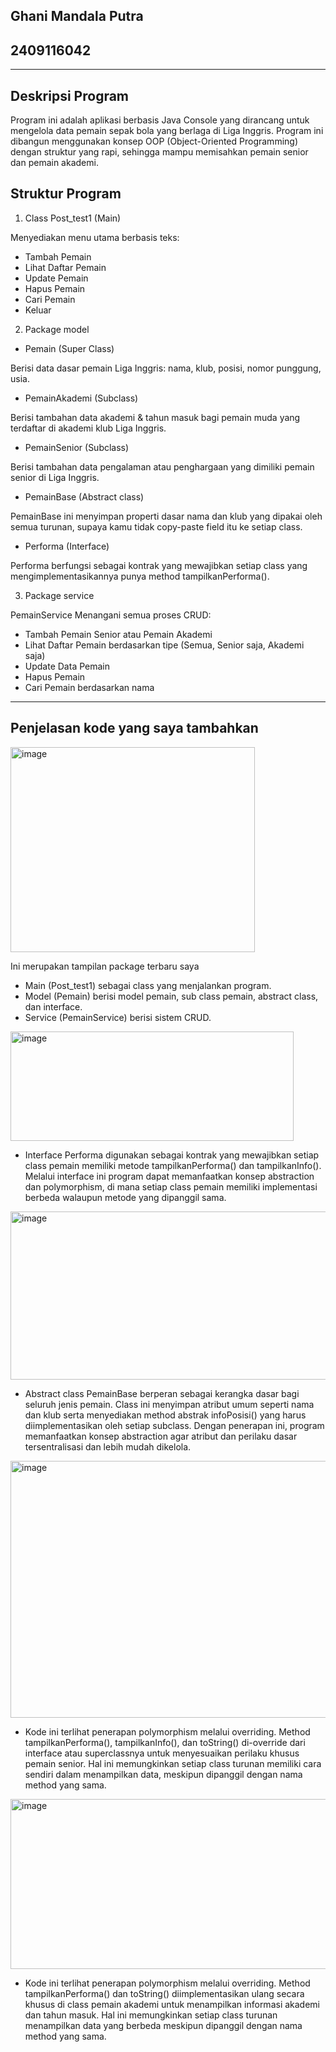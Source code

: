 ## Ghani Mandala Putra
## 2409116042
----
## Deskripsi Program

Program ini adalah aplikasi berbasis Java Console yang dirancang untuk mengelola data pemain sepak bola yang berlaga di Liga Inggris. Program ini dibangun menggunakan konsep OOP (Object-Oriented Programming) dengan struktur yang rapi, sehingga mampu memisahkan pemain senior dan pemain akademi.

## Struktur Program

1. Class Post_test1 (Main)

Menyediakan menu utama berbasis teks:
- Tambah Pemain
- Lihat Daftar Pemain
- Update Pemain
- Hapus Pemain
- Cari Pemain
- Keluar

2. Package model

- Pemain (Super Class)

Berisi data dasar pemain Liga Inggris: nama, klub, posisi, nomor punggung, usia.

- PemainAkademi (Subclass)

Berisi tambahan data akademi & tahun masuk bagi pemain muda yang terdaftar di akademi klub Liga Inggris.

- PemainSenior (Subclass)

Berisi tambahan data pengalaman atau penghargaan yang dimiliki pemain senior di Liga Inggris.

- PemainBase (Abstract class)

PemainBase ini menyimpan properti dasar nama dan klub yang dipakai oleh semua turunan, supaya kamu tidak copy-paste field itu ke setiap class.

- Performa (Interface)

Performa berfungsi sebagai kontrak yang mewajibkan setiap class yang mengimplementasikannya punya method tampilkanPerforma().

3. Package service

PemainService Menangani semua proses CRUD:

- Tambah Pemain Senior atau Pemain Akademi
- Lihat Daftar Pemain berdasarkan tipe (Semua, Senior saja, Akademi saja)
- Update Data Pemain
- Hapus Pemain
- Cari Pemain berdasarkan nama
----
## Penjelasan kode yang saya tambahkan

<img width="391" height="328" alt="image" src="https://github.com/user-attachments/assets/2a031fc0-c5ba-44cb-a209-ab203f75ee13" />

Ini merupakan tampilan package terbaru saya
- Main (Post_test1) sebagai class yang menjalankan program.
- Model (Pemain) berisi model pemain, sub class pemain, abstract class, dan interface.
- Service (PemainService) berisi sistem CRUD.


<img width="453" height="175" alt="image" src="https://github.com/user-attachments/assets/39f5551d-d72f-4e92-b7de-094b58111126" />


- Interface Performa digunakan sebagai kontrak yang mewajibkan setiap class pemain memiliki metode tampilkanPerforma() dan tampilkanInfo(). Melalui interface ini program dapat memanfaatkan konsep abstraction dan polymorphism, di mana setiap class pemain memiliki implementasi berbeda walaupun metode yang dipanggil sama.


<img width="667" height="269" alt="image" src="https://github.com/user-attachments/assets/f5be1492-53b4-49fd-af15-0ae34d878f28" />


- Abstract class PemainBase berperan sebagai kerangka dasar bagi seluruh jenis pemain. Class ini menyimpan atribut umum seperti nama dan klub serta menyediakan method abstrak infoPosisi() yang harus diimplementasikan oleh setiap subclass. Dengan penerapan ini, program memanfaatkan konsep abstraction agar atribut dan perilaku dasar tersentralisasi dan lebih mudah dikelola.


<img width="1021" height="411" alt="image" src="https://github.com/user-attachments/assets/2d244983-49f5-42bd-ab09-2370e913ff48" />


- Kode ini terlihat penerapan polymorphism melalui overriding. Method tampilkanPerforma(), tampilkanInfo(), dan toString() di-override dari interface atau superclassnya untuk menyesuaikan perilaku khusus pemain senior. Hal ini memungkinkan setiap class turunan memiliki cara sendiri dalam menampilkan data, meskipun dipanggil dengan nama method yang sama.


<img width="1319" height="272" alt="image" src="https://github.com/user-attachments/assets/1deefd3c-656f-45bf-a0e9-d9b2b9ab41bc" />


- Kode ini terlihat penerapan polymorphism melalui overriding. Method tampilkanPerforma() dan toString() diimplementasikan ulang secara khusus di class pemain akademi untuk menampilkan informasi akademi dan tahun masuk. Hal ini memungkinkan setiap class turunan menampilkan data yang berbeda meskipun dipanggil dengan nama method yang sama.






























